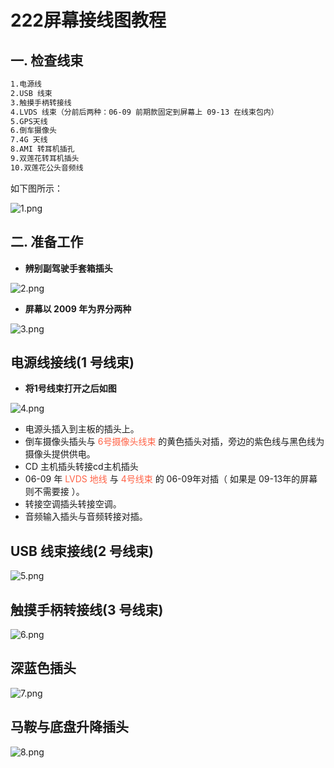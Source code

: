 # 222屏幕接线图教程

## 一. 检查线束

```bash
1.电源线 
2.USB 线束 
3.触摸手柄转接线 
4.LVDS 线束（分前后两种：06-09 前期款固定到屏幕上 09-13 在线束包内）
5.GPS天线 
6.倒车摄像头 
7.4G 天线 
8.AMI 转耳机插孔 
9.双莲花转耳机插头
10.双莲花公头音频线
```
如下图所示：

![1.png](https://img.picui.cn/free/2024/07/04/66865912c0f66.png)

## 二. 准备工作

- **辨别副驾驶手套箱插头**<br> 

![2.png](https://img.picui.cn/free/2024/07/04/668659405f62d.png)

- **屏幕以 2009 年为界分两种**<br>

![3.png](https://img.picui.cn/free/2024/07/04/668659405e7b1.png)

## 电源线接线(1 号线束)

- **将1号线束打开之后如图**<br>

![4.png](https://img.picui.cn/free/2024/07/04/668659406460e.png)
 
  - 电源头插入到主板的插头上。
  - 倒车摄像头插头与 <font color=#FF6347>6号摄像头线束</font> 的黄色插头对插，旁边的紫色线与黑色线为摄像头提供供电。
  - CD 主机插头转接cd主机插头
  - 06-09 年 <font color=#FF6347>LVDS 地线</font> 与 <font color=#FF6347>4号线束</font> 的 06-09年对插（ 如果是 09-13年的屏幕则不需要接 ）。
  - 转接空调插头转接空调。
  - 音频输入插头与音频转接对插。

## USB 线束接线(2 号线束)

![5.png](https://img.picui.cn/free/2024/07/04/668659406474f.png)

## 触摸手柄转接线(3 号线束)

![6.png](https://img.picui.cn/free/2024/07/04/668659405f102.png)

## 深蓝色插头

![7.png](https://img.picui.cn/free/2024/07/04/668659421967c.png)

## 马鞍与底盘升降插头

![8.png](https://img.picui.cn/free/2024/07/04/668659428cbbd.png)
